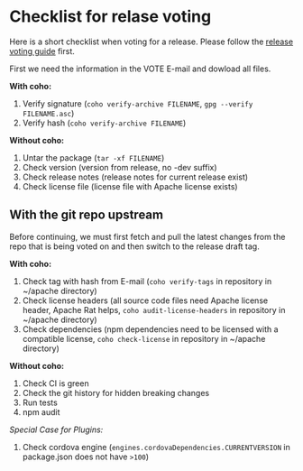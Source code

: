 # Checklist for relase voting

Here is a short checklist when voting for a release. Please follow the [release voting guide](./release-voting.md) first.

First we need the information in the VOTE E-mail and dowload all files.

**With coho:**

1. Verify signature (`coho verify-archive FILENAME`, `gpg --verify FILENAME.asc`)
1. Verify hash (`coho verify-archive FILENAME`)

**Without coho:**

1. Untar the package (`tar -xf FILENAME`)
  1. Check version (version from release, no -dev suffix)
  1. Check release notes (release notes for current release exist)
  1. Check license file (license file with Apache license exists)

## With the git repo upstream

Before continuing, we must first fetch and pull the latest changes from the repo that is being voted on and then switch to the release draft tag.

**With coho:**

1. Check tag with hash from E-mail (`coho verify-tags` in repository in ~/apache directory)
1. Check license headers (all source code files need Apache license header, Apache Rat helps, `coho audit-license-headers` in repository in ~/apache directory)
1. Check dependencies (npm dependencies need to be licensed with a compatible license, `coho check-license` in repository in ~/apache directory)

**Without coho:**

1. Check CI is green
1. Check the git history for hidden breaking changes
1. Run tests
1. npm audit

*Special Case for Plugins:*

1. Check cordova engine (`engines.cordovaDependencies.CURRENTVERSION` in package.json does not have `>100`)